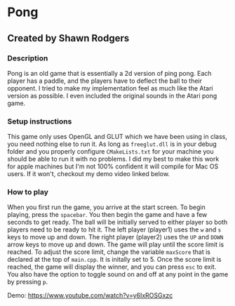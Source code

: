 # Pong
## Created by Shawn Rodgers

### Description
Pong is an old game that is essentially a 2d version of ping pong. Each player has a paddle, and the players have to
deflect the ball to their opponent. I tried to make my implementation feel as much like the Atari version as possible. 
I even included the original sounds in the Atari pong game. 

### Setup instructions
This game only uses OpenGL and GLUT which we have been using in class, you need nothing else to run it. As long as 
`freeglut.dll` is in your debug folder and you properly configure `CMakeLists.txt` for your machine you should be able 
to run it with no problems. I did my best to make this work for apple machines but I'm not 100% confident it will 
compile for Mac OS users. If it won't, checkout my demo video linked below.

### How to play
When you first run the game, you arrive at the start screen. To begin playing, press the `spacebar`. You then begin the
game and have a few seconds to get ready. The ball will be initially served to either player so both players need
to be ready to hit it. The left player (player1) uses the `w` and `s` keys to move up and down. The right player (player2)
uses the `UP` and `DOWN` arrow keys to move up and down. The game will play until the score limit is reached. To 
adjust the score limit, change the variable `maxScore` that is declared at the top of `main.cpp`. It is initally
set to 5. Once the score limit is reached, the game will display the winner, and you can press `esc` to exit. You 
also have the option to toggle sound on and off at any point in the game by pressing `p`. 

Demo: https://www.youtube.com/watch?v=y6IxROSGxzc
